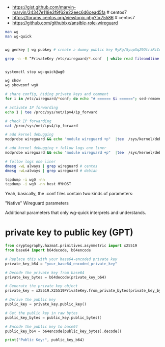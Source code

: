 * https://gist.github.com/marvin-marvin/34347e118e3f9f62e22eec6d6cead5fa # centos7
* https://forums.centos.org/viewtopic.php?t=75586 # centos7
* https://github.com/githubixx/ansible-role-wireguard

```sh
man wg
man wg-quick


wg genkey | wg pubkey # create a dummy public key 9yRg/5yupXqZ9OtriRiCc5hBloH22N8AmtuRhBPNcm0=

grep -n -R ^PrivateKey /etc/wireguard/*.conf  | while read fileandline equal key leftover; do echo "$fileandline -> Public: $(echo $key | wg pubkey)"; done


systemctl stop wg-quick@wg0

wg show
wg showconf wg0

# share config, hiding private keys and comment
for i in /etc/wireguard/*conf; do echo "# ====== $i ======"; sed-remove-comment.sh $i | sed -r -e 's/(PrivateKey[^a-z]+)([a-zA-Z0-9=/+]{30,60})/\1__________________________________________/gi' -e 's/^\[/\n\[/'; echo; done

# activate IP forwarding
echo 1 | tee /proc/sys/net/ipv4/ip_forward

# check IP forwarding
cat /proc/sys/net/ipv4/ip_forward

# add kernel debugging
modprobe wireguard && echo "module wireguard +p"  |tee  /sys/kernel/debug/dynamic_debug/control

# add kernel debugging + follow logs one liner
modprobe wireguard && echo "module wireguard +p"  |tee  /sys/kernel/debug/dynamic_debug/control; dmesg -wL=always | grep wireguard

# follow logs one liner
dmesg -wL always | grep wireguard # centos
dmesg -wL=always | grep wireguard # debian

tcpdump -i wg0 -nn
tcpdump -i wg0 -nn host MYHOST

```


Yeah, basically, the .conf files contain two kinds of parameters:

"Native" Wireguard parameters

Additional parameters that only wg-quick interprets and understands.

# private key to public key (GPT)
```python
from cryptography.hazmat.primitives.asymmetric import x25519
from base64 import b64decode, b64encode

# Replace this with your base64-encoded private key
private_key_b64 = "your_base64_encoded_private_key"

# Decode the private key from base64
private_key_bytes = b64decode(private_key_b64)

# Generate the private key object
private_key = x25519.X25519PrivateKey.from_private_bytes(private_key_bytes)

# Derive the public key
public_key = private_key.public_key()

# Get the public key in raw bytes
public_key_bytes = public_key.public_bytes()

# Encode the public key to base64
public_key_b64 = b64encode(public_key_bytes).decode()

print("Public Key:", public_key_b64)
```
